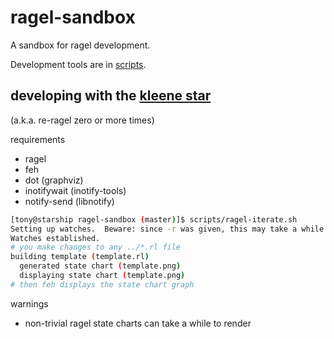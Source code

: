 ragel-sandbox
=============

A sandbox for ragel development.

Development tools are in [scripts](https://github.com/abargnesi/ragel-sandbox/blob/master/scripts).

developing with the [kleene star](http://en.wikipedia.org/wiki/Kleene_star)
---------------------------------------------------------------------------

(a.k.a. re-ragel zero or more times)

requirements
+ ragel
+ feh
+ dot (graphviz)
+ inotifywait (inotify-tools)
+ notify-send (libnotify)

```bash
[tony@starship ragel-sandbox (master)]$ scripts/ragel-iterate.sh 
Setting up watches.  Beware: since -r was given, this may take a while!
Watches established.
# you make changes to any ../*.rl file
building template (template.rl)
  generated state chart (template.png)
  displaying state chart (template.png)
# then feh displays the state chart graph
```

warnings
+ non-trivial ragel state charts can take a while to render
